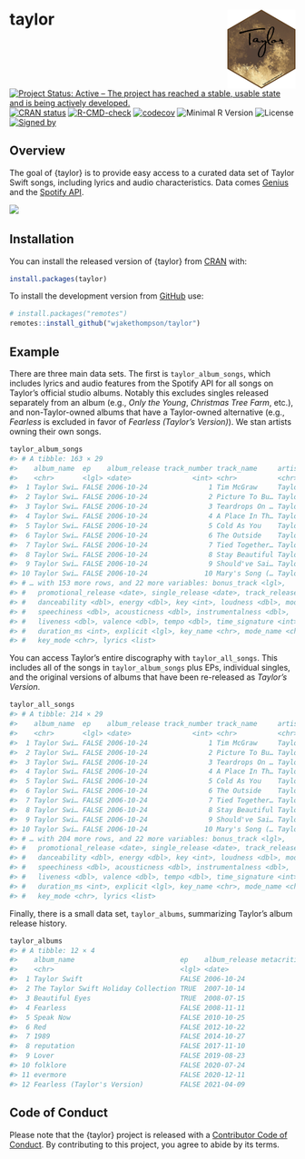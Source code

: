 
<!-- README.md is generated from README.Rmd. Please edit that file -->

# taylor <img src="man/figures/logo.png" align="right" width="120" />

<!-- badges: start -->

[![Project Status: Active – The project has reached a stable, usable
state and is being actively
developed.](https://www.repostatus.org/badges/latest/active.svg)](https://www.repostatus.org/#active)
[![CRAN
status](https://www.r-pkg.org/badges/version/taylor)](https://CRAN.R-project.org/package=taylor)
[![R-CMD-check](https://github.com/wjakethompson/taylor/workflows/R-CMD-check/badge.svg)](https://github.com/wjakethompson/taylor/actions)
[![codecov](https://codecov.io/gh/wjakethompson/taylor/branch/main/graph/badge.svg?token=TECvfoOYHh)](https://codecov.io/gh/wjakethompson/taylor)
![Minimal R
Version](https://img.shields.io/badge/R%3E%3D-3.6.0-blue.svg)
![License](https://img.shields.io/badge/License-MIT-blue.svg) [![Signed
by](https://img.shields.io/badge/Keybase-Verified-brightgreen.svg)](https://keybase.io/wjakethompson)
<!-- badges: end -->

## Overview

The goal of {taylor} is to provide easy access to a curated data set of
Taylor Swift songs, including lyrics and audio characteristics. Data
comes [Genius](https://genius.com/artists/Taylor-swift) and the [Spotify
API](https://open.spotify.com/artist/06HL4z0CvFAxyc27GXpf02).

![](https://media.giphy.com/media/2tg4k9pXNcGi7kZ9Pz/giphy.gif)

## Installation

You can install the released version of {taylor} from
[CRAN](https://cran.r-project.org/) with:

``` r
install.packages(taylor)
```

To install the development version from [GitHub](https://github.com/)
use:

``` r
# install.packages("remotes")
remotes::install_github("wjakethompson/taylor")
```

## Example

There are three main data sets. The first is `taylor_album_songs`, which
includes lyrics and audio features from the Spotify API for all songs on
Taylor’s official studio albums. Notably this excludes singles released
separately from an album (e.g., *Only the Young*, *Christmas Tree Farm*,
etc.), and non-Taylor-owned albums that have a Taylor-owned alternative
(e.g., *Fearless* is excluded in favor of *Fearless (Taylor’s
Version)*). We stan artists owning their own songs.

``` r
taylor_album_songs
#> # A tibble: 163 × 29
#>    album_name  ep    album_release track_number track_name     artist  featuring
#>    <chr>       <lgl> <date>               <int> <chr>          <chr>   <chr>    
#>  1 Taylor Swi… FALSE 2006-10-24               1 Tim McGraw     Taylor… <NA>     
#>  2 Taylor Swi… FALSE 2006-10-24               2 Picture To Bu… Taylor… <NA>     
#>  3 Taylor Swi… FALSE 2006-10-24               3 Teardrops On … Taylor… <NA>     
#>  4 Taylor Swi… FALSE 2006-10-24               4 A Place In Th… Taylor… <NA>     
#>  5 Taylor Swi… FALSE 2006-10-24               5 Cold As You    Taylor… <NA>     
#>  6 Taylor Swi… FALSE 2006-10-24               6 The Outside    Taylor… <NA>     
#>  7 Taylor Swi… FALSE 2006-10-24               7 Tied Together… Taylor… <NA>     
#>  8 Taylor Swi… FALSE 2006-10-24               8 Stay Beautiful Taylor… <NA>     
#>  9 Taylor Swi… FALSE 2006-10-24               9 Should've Sai… Taylor… <NA>     
#> 10 Taylor Swi… FALSE 2006-10-24              10 Mary's Song (… Taylor… <NA>     
#> # … with 153 more rows, and 22 more variables: bonus_track <lgl>,
#> #   promotional_release <date>, single_release <date>, track_release <date>,
#> #   danceability <dbl>, energy <dbl>, key <int>, loudness <dbl>, mode <int>,
#> #   speechiness <dbl>, acousticness <dbl>, instrumentalness <dbl>,
#> #   liveness <dbl>, valence <dbl>, tempo <dbl>, time_signature <int>,
#> #   duration_ms <int>, explicit <lgl>, key_name <chr>, mode_name <chr>,
#> #   key_mode <chr>, lyrics <list>
```

You can access Taylor’s entire discography with `taylor_all_songs`. This
includes all of the songs in `taylor_album_songs` plus EPs, individual
singles, and the original versions of albums that have been re-released
as *Taylor’s Version*.

``` r
taylor_all_songs
#> # A tibble: 214 × 29
#>    album_name  ep    album_release track_number track_name     artist  featuring
#>    <chr>       <lgl> <date>               <int> <chr>          <chr>   <chr>    
#>  1 Taylor Swi… FALSE 2006-10-24               1 Tim McGraw     Taylor… <NA>     
#>  2 Taylor Swi… FALSE 2006-10-24               2 Picture To Bu… Taylor… <NA>     
#>  3 Taylor Swi… FALSE 2006-10-24               3 Teardrops On … Taylor… <NA>     
#>  4 Taylor Swi… FALSE 2006-10-24               4 A Place In Th… Taylor… <NA>     
#>  5 Taylor Swi… FALSE 2006-10-24               5 Cold As You    Taylor… <NA>     
#>  6 Taylor Swi… FALSE 2006-10-24               6 The Outside    Taylor… <NA>     
#>  7 Taylor Swi… FALSE 2006-10-24               7 Tied Together… Taylor… <NA>     
#>  8 Taylor Swi… FALSE 2006-10-24               8 Stay Beautiful Taylor… <NA>     
#>  9 Taylor Swi… FALSE 2006-10-24               9 Should've Sai… Taylor… <NA>     
#> 10 Taylor Swi… FALSE 2006-10-24              10 Mary's Song (… Taylor… <NA>     
#> # … with 204 more rows, and 22 more variables: bonus_track <lgl>,
#> #   promotional_release <date>, single_release <date>, track_release <date>,
#> #   danceability <dbl>, energy <dbl>, key <int>, loudness <dbl>, mode <int>,
#> #   speechiness <dbl>, acousticness <dbl>, instrumentalness <dbl>,
#> #   liveness <dbl>, valence <dbl>, tempo <dbl>, time_signature <int>,
#> #   duration_ms <int>, explicit <lgl>, key_name <chr>, mode_name <chr>,
#> #   key_mode <chr>, lyrics <list>
```

Finally, there is a small data set, `taylor_albums`, summarizing
Taylor’s album release history.

``` r
taylor_albums
#> # A tibble: 12 × 4
#>    album_name                          ep    album_release metacritic_score
#>    <chr>                               <lgl> <date>                   <int>
#>  1 Taylor Swift                        FALSE 2006-10-24                  NA
#>  2 The Taylor Swift Holiday Collection TRUE  2007-10-14                  NA
#>  3 Beautiful Eyes                      TRUE  2008-07-15                  NA
#>  4 Fearless                            FALSE 2008-11-11                  73
#>  5 Speak Now                           FALSE 2010-10-25                  77
#>  6 Red                                 FALSE 2012-10-22                  77
#>  7 1989                                FALSE 2014-10-27                  76
#>  8 reputation                          FALSE 2017-11-10                  71
#>  9 Lover                               FALSE 2019-08-23                  79
#> 10 folklore                            FALSE 2020-07-24                  88
#> 11 evermore                            FALSE 2020-12-11                  85
#> 12 Fearless (Taylor's Version)         FALSE 2021-04-09                  82
```

## Code of Conduct

Please note that the {taylor} project is released with a [Contributor
Code of Conduct](https://taylor.wjakethompson.com/CODE_OF_CONDUCT.html).
By contributing to this project, you agree to abide by its terms.
